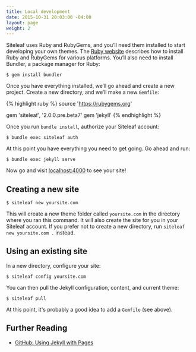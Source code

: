 ```yaml
---
title: Local development
date: 2015-10-31 20:03:00 -04:00
layout: page
weight: 2
---
```


Siteleaf uses Ruby and RubyGems, and you’ll need them installed to start developing your own themes. The [Ruby website](https://www.ruby-lang.org/en/documentation/installation/) describes how to install Ruby and RubyGems for various platforms. You’ll also need to install Bundler, a package manager for Ruby:

```
$ gem install bundler
```

Once you have everything installed, we’ll go ahead and create a new project. Create a new directory, and we’ll make a new `Gemfile`:

{% highlight ruby %}
source 'https://rubygems.org'

gem 'siteleaf', '2.0.0.pre.beta7'
gem 'jekyll'
{% endhighlight %}

Once you run `bundle install`, authorize your Siteleaf account:

```
$ bundle exec siteleaf auth
```

At this point you have everything you need to get going. Go ahead and run:

```
$ bundle exec jekyll serve
```

Now go and visit [localhost:4000](http://localhost:4000) to see your site!

## Creating a new site

```
$ siteleaf new yoursite.com
```

This will create a new theme folder called `yoursite.com` in the directory where you ran this command. It will also create the site for you in your Siteleaf account. If you prefer not to create a new directory, run `siteleaf new yoursite.com .` instead.

## Using an existing site

In a new directory, configure your site:

```
$ siteleaf config yoursite.com
```

You can then pull the Jekyll configuration, content, and current theme:

```
$ siteleaf pull
```

At this point, it's probably a good idea to add a `Gemfile` (see above).

## Further Reading

- [GitHub: Using Jekyll with Pages](https://help.github.com/articles/using-jekyll-with-pages/)
